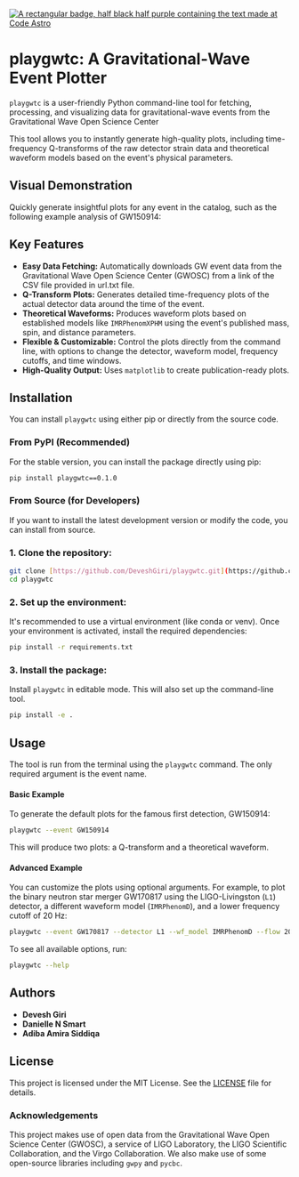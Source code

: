 [![A rectangular badge, half black half purple containing the text made at Code Astro](https://img.shields.io/badge/Made%20at-Code/Astro-blueviolet.svg)](https://semaphorep.github.io/codeastro/)

# playgwtc: A Gravitational-Wave Event Plotter

`playgwtc` is a user-friendly Python command-line tool for fetching, processing, and visualizing data for gravitational-wave events from the Gravitational Wave Open Science Center

This tool allows you to instantly generate high-quality plots, including time-frequency Q-transforms of the raw detector strain data and theoretical waveform models based on the event's physical parameters.

## Visual Demonstration

Quickly generate insightful plots for any event in the catalog, such as the following example analysis of GW150914:

## Key Features

* **Easy Data Fetching:** Automatically downloads GW event data from the Gravitational Wave Open Science Center (GWOSC) from a link of the CSV file provided in url.txt file.
* **Q-Transform Plots:** Generates detailed time-frequency plots of the actual detector data around the time of the event.
* **Theoretical Waveforms:** Produces waveform plots based on established models like `IMRPhenomXPHM` using the event's published mass, spin, and distance parameters.
* **Flexible & Customizable:** Control the plots directly from the command line, with options to change the detector, waveform model, frequency cutoffs, and time windows.
* **High-Quality Output:** Uses `matplotlib` to create publication-ready plots.

## Installation

You can install `playgwtc` using either pip or directly from the source code.

### From PyPI (Recommended)

For the stable version, you can install the package directly using pip:

```bash
pip install playgwtc==0.1.0
```
### From Source (for Developers)

If you want to install the latest development version or modify the code, you can install from source.

### 1. Clone the repository:

```bash
git clone [https://github.com/DeveshGiri/playgwtc.git](https://github.com/DeveshGiri/playgwtc.git)
cd playgwtc
```

### 2. Set up the environment:
It's recommended to use a virtual environment (like conda or venv). Once your environment is activated, install the required dependencies:

```bash
pip install -r requirements.txt
```

### 3. Install the package:
Install `playgwtc` in editable mode. This will also set up the command-line tool.

```bash
pip install -e .
```

## Usage

The tool is run from the terminal using the `playgwtc` command. The only required argument is the event name.

#### **Basic Example**

To generate the default plots for the famous first detection, GW150914:
```bash
playgwtc --event GW150914
```

This will produce two plots: a Q-transform and a theoretical waveform.

#### **Advanced Example**

You can customize the plots using optional arguments. For example, to plot the binary neutron star merger GW170817 using the LIGO-Livingston (`L1`) detector, a different waveform model (`IMRPhenomD`), and a lower frequency cutoff of 20 Hz:

```bash
playgwtc --event GW170817 --detector L1 --wf_model IMRPhenomD --flow 20
```

To see all available options, run:

```bash
playgwtc --help
```

## Authors

* **Devesh Giri**
* **Danielle N Smart**
* **Adiba Amira Siddiqa**

## License

This project is licensed under the MIT License. See the [LICENSE](https://github.com/DeveshGiri/playgwtc/blob/main/LICENSE) file for details.

### Acknowledgements

This project makes use of open data from the Gravitational Wave Open Science Center (GWOSC), a service of LIGO Laboratory, the LIGO Scientific Collaboration, and the Virgo Collaboration. We also make use of some open-source libraries including `gwpy` and `pycbc`.